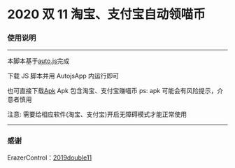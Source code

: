 # 2020 双 11 淘宝、支付宝自动领喵币

### 使用说明

---

本脚本基于[auto.js](https://github.com/hyb1996/Auto.js)完成

下载 JS 脚本并用 AutojsApp 内运行即可

也可直接下载[Apk](https://github.com/RoarRain/2020TaoBao1111/releases/tag/V1.0.0) Apk 包含淘宝、支付宝赚喵币 ps: apk 可能会有风险提示，介意者慎用

注意: 需要给相应软件(淘宝、支付宝)开启无障碍模式才能正常使用

---

### 感谢

ErazerControl：[2019double11](https://github.com/ErazerControl/2019double11)
